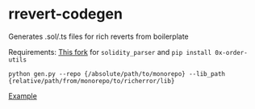 # rrevert-codegen
Generates .sol/.ts files for rich reverts from boilerplate

Requirements: [This fork](https://github.com/mzhu25/python-solidity-parser) for `solidity_parser` and `pip install 0x-order-utils`

`python gen.py --repo {/absolute/path/to/monorepo} --lib_path {relative/path/from/monorepo/to/richerror/lib}`

[Example](https://github.com/0xProject/0x-monorepo/commit/cb36c3cde3f0bbdef6d8c9792ea29519d270970c)
